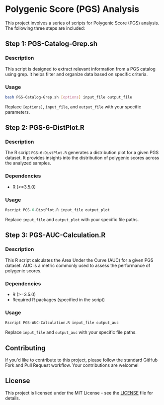 # Polygenic Score (PGS) Analysis

This project involves a series of scripts for Polygenic Score (PGS) analysis. The following three steps are included:

## Step 1: PGS-Catalog-Grep.sh

### Description

This script is designed to extract relevant information from a PGS catalog using grep. It helps filter and organize data based on specific criteria.

### Usage

```bash
bash PGS-Catalog-Grep.sh [options] input_file output_file
```

Replace `[options]`, `input_file`, and `output_file` with your specific parameters.

## Step 2: PGS-6-DistPlot.R

### Description

The R script `PGS-6-DistPlot.R` generates a distribution plot for a given PGS dataset. It provides insights into the distribution of polygenic scores across the analyzed samples.

### Dependencies

- R (>=3.5.0)

### Usage

```R
Rscript PGS-6-DistPlot.R input_file output_plot
```

Replace `input_file` and `output_plot` with your specific file paths.

## Step 3: PGS-AUC-Calculation.R

### Description

This R script calculates the Area Under the Curve (AUC) for a given PGS dataset. AUC is a metric commonly used to assess the performance of polygenic scores.

### Dependencies

- R (>=3.5.0)
- Required R packages (specified in the script)

### Usage

```R
Rscript PGS-AUC-Calculation.R input_file output_auc
```

Replace `input_file` and `output_auc` with your specific file paths.

## Contributing

If you'd like to contribute to this project, please follow the standard GitHub Fork and Pull Request workflow. Your contributions are welcome!

## License

This project is licensed under the MIT License - see the [LICENSE](LICENSE) file for details.
```
